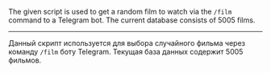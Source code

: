 The given script is used to get a random film to watch via the `/film` command to a Telegram bot. The current database consists of 5005 films.

---

Данный скрипт используется для выбора случайного фильма через команду `/film` боту Telegram. Текущая база данных содержит 5005 фильмов.
